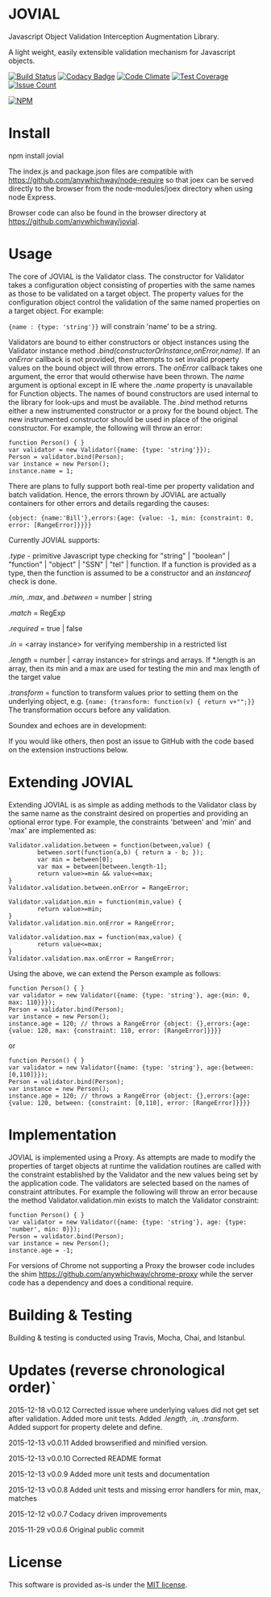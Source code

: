 # JOVIAL
Javascript Object Validation Interception Augmentation Library.

A light weight, easily extensible validation mechanism for Javascript objects.

[![Build Status](https://travis-ci.org/anywhichway/jovial.svg)](https://travis-ci.org/anywhichway/jovial)
[![Codacy Badge](https://api.codacy.com/project/badge/grade/42cd44eee8794c22aa7a4f780abd2d0b)](https://www.codacy.com/app/syblackwell/jovial)
[![Code Climate](https://codeclimate.com/github/anywhichway/jovial/badges/gpa.svg)](https://codeclimate.com/github/anywhichway/jovial)
[![Test Coverage](https://codeclimate.com/github/anywhichway/jovial/badges/coverage.svg)](https://codeclimate.com/github/anywhichway/jovial/coverage)
[![Issue Count](https://codeclimate.com/github/anywhichway/jovial/badges/issue_count.svg)](https://codeclimate.com/github/anywhichway/jovial)

[![NPM](https://nodei.co/npm/jovial.png?downloads=true&downloadRank=true&stars=true)](https://nodei.co/npm/<jovial>/)

# Install

npm install jovial

The index.js and package.json files are compatible with https://github.com/anywhichway/node-require so that joex can be served directly to the browser from the node-modules/joex directory when using node Express.

Browser code can also be found in the browser directory at https://github.com/anywhichway/jovial.


# Usage

The core of JOVIAL is the Validator class. The constructor for Validator takes a configuration object consisting of properties with the same names as those to be validated on a target object. The property values for the configuration object control the validation of the same named properties on a target object. For example:

```{name : {type: 'string'}}``` will constrain 'name' to be a string.

Validators are bound to either constructors or object instances using the Validator instance method *.bind(constructorOrInstance,onError,name)*. If an *onError* callback is not provided, then attempts to set invalid property values on the bound object will throw errors. The *onError* callback takes one argument, the error that would otherwise have been thrown. The *name* argument is optional except in IE where the *.name* property is unavailable for Function objects. The names of bound constructors are used internal to the library for look-ups and must be available. The *.bind* method returns either a new instrumented constructor or a proxy for the bound object. The new instrumented constructor should be used in place of the original constructor. For example, the following will throw an error:

```
function Person() { }
var validator = new Validator({name: {type: 'string'}});
Person = validator.bind(Person);
var instance = new Person();
instance.name = 1;
```

There are plans to fully support both real-time per property validation and batch validation. Hence, the errors thrown by JOVIAL are actually containers for other errors and details regarding the causes:

```{object: {name:'Bill'},errors:{age: {value: -1, min: {constraint: 0, error: [RangeError]}}}}```

Currently JOVIAL supports:

*.type* - primitive Javascript type checking for "string" | "boolean" | "function" | "object" | "SSN" | "tel" | function. If a function is provided as a type, then the function is assumed to be a constructor and an *instanceof* check is done.

*.min*, *.max*, and *.between* = number | string

*.match* = RegExp

*.required* = true | false

*.in* = \<array instance\> for verifying membership in a restricted list

*.length* = number |  \<array instance\> for strings and arrays. If *.length is an array, then its min and a max are used for testing the min and max length of the target value

*.transform* = function to transform values prior to setting them on the underlying object, e.g. `{name: {transform: function(v) { return v+"";}}` The transformation occurs before any validation.

Soundex and echoes are in development:

If you would like others, then post an issue to GitHub with the code based on the extension instructions below.

# Extending JOVIAL

Extending JOVIAL is as simple as adding methods to the Validator class by the same name as the constraint desired on properties and providing an optional error type. For example, the constraints 'between' and 'min' and 'max' are implemented as:

```
Validator.validation.between = function(between,value) {
		between.sort(function(a,b) { return a - b; });
		var min = between[0];
		var max = between[between.length-1];
		return value>=min && value<=max;
}
Validator.validation.between.onError = RangeError;

Validator.validation.min = function(min,value) {
		return value>=min;
}
Validator.validation.min.onError = RangeError;

Validator.validation.max = function(max,value) {
		return value<=max;
}
Validator.validation.max.onError = RangeError;
```

Using the above, we can extend the Person example as follows:

```
function Person() { }
var validator = new Validator({name: {type: 'string'}, age:{min: 0, max: 110}}});
Person = validator.bind(Person);
var instance = new Person();
instance.age = 120; // throws a RangeError {object: {},errors:{age: {value: 120, max: {constraint: 110, error: [RangeError]}}}}
```

or

```
function Person() { }
var validator = new Validator({name: {type: 'string'}, age:{between: [0,110]}});
Person = validator.bind(Person);
var instance = new Person();
instance.age = 120; // throws a RangeError {object: {},errors:{age: {value: 120, between: {constraint: [0,110], error: [RangeError]}}}}
```


# Implementation

JOVIAL is implemented using a Proxy. As attempts are made to modify the properties of target objects at runtime the validation routines are called with the constraint established by the Validator and the new values being set by the application code. The validators are selected based on the names of constraint attributes. For example the following will throw an error because the method Validator.validation.min exists to match the Validator constraint:

```
function Person() { }
var validator = new Validator({name: {type: 'string'}, age: {type: 'number', min: 0}});
Person = validator.bind(Person);
var instance = new Person();
instance.age = -1;
```

For versions of Chrome not supporting a Proxy the browser code includes the shim https://github.com/anywhichway/chrome-proxy while the server code has a dependency and does a conditional require.

# Building & Testing

Building & testing is conducted using Travis, Mocha, Chai, and Istanbul. 

# Updates (reverse chronological order)`

2015-12-18 v0.0.12 Corrected issue where underlying values did not get set after validation. Added more unit tests. Added *.length, .in, .transform*. Added support for property delete and define.

2015-12-13 v0.0.11 Added browserified and minified version.

2015-12-13 v0.0.10 Corrected README format

2015-12-13 v0.0.9 Added more unit tests and documentation

2015-12-13 v0.0.8 Added unit tests and missing error handlers for min, max, matches

2015-12-12 v0.0.7 Codacy driven improvements

2015-11-29 v0.0.6 Original public commit

# License

This software is provided as-is under the [MIT license](http://opensource.org/licenses/MIT).